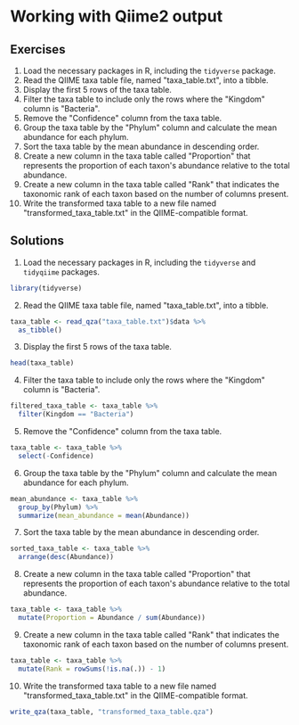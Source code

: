 # Working with Qiime2 output

## Exercises
1. Load the necessary packages in R, including the `tidyverse` package.
2. Read the QIIME taxa table file, named "taxa_table.txt", into a tibble.
3. Display the first 5 rows of the taxa table.
4. Filter the taxa table to include only the rows where the "Kingdom" column is "Bacteria".
5. Remove the "Confidence" column from the taxa table.
6. Group the taxa table by the "Phylum" column and calculate the mean abundance for each phylum.
7. Sort the taxa table by the mean abundance in descending order.
8. Create a new column in the taxa table called "Proportion" that represents the proportion of each taxon's abundance relative to the total abundance.
9. Create a new column in the taxa table called "Rank" that indicates the taxonomic rank of each taxon based on the number of columns present.
10. Write the transformed taxa table to a new file named "transformed_taxa_table.txt" in the QIIME-compatible format.


## Solutions
1. Load the necessary packages in R, including the `tidyverse` and `tidyqiime` packages.
```R
library(tidyverse)
```

2. Read the QIIME taxa table file, named "taxa_table.txt", into a tibble.
```R
taxa_table <- read_qza("taxa_table.txt")$data %>%
  as_tibble()
```

3. Display the first 5 rows of the taxa table.
```R
head(taxa_table)
```

4. Filter the taxa table to include only the rows where the "Kingdom" column is "Bacteria".
```R
filtered_taxa_table <- taxa_table %>%
  filter(Kingdom == "Bacteria")
```

5. Remove the "Confidence" column from the taxa table.
```R
taxa_table <- taxa_table %>%
  select(-Confidence)
```

6. Group the taxa table by the "Phylum" column and calculate the mean abundance for each phylum.
```R
mean_abundance <- taxa_table %>%
  group_by(Phylum) %>%
  summarize(mean_abundance = mean(Abundance))
```

7. Sort the taxa table by the mean abundance in descending order.
```R
sorted_taxa_table <- taxa_table %>%
  arrange(desc(Abundance))
```

8. Create a new column in the taxa table called "Proportion" that represents the proportion of each taxon's abundance relative to the total abundance.
```R
taxa_table <- taxa_table %>%
  mutate(Proportion = Abundance / sum(Abundance))
```

9. Create a new column in the taxa table called "Rank" that indicates the taxonomic rank of each taxon based on the number of columns present.
```R
taxa_table <- taxa_table %>%
  mutate(Rank = rowSums(!is.na(.)) - 1)
```

10. Write the transformed taxa table to a new file named "transformed_taxa_table.txt" in the QIIME-compatible format.
```R
write_qza(taxa_table, "transformed_taxa_table.qza")
```
